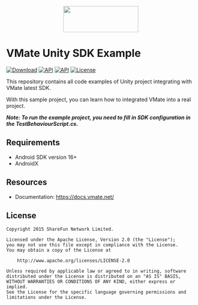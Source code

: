 [<p align="center"><img src="https://vmate.net/img/logo.png" data-canonical-src="https://cdn.aihelp.net/logo/logo.png" width="200" height="70" align="center"/></p>](https://vmate.net)



# VMate Unity SDK Example



[![Download](https://api.bintray.com/packages/ai-help/maven/android-aihelp-aar/images/download.svg?version=2.1.2)](https://bintray.com/ai-help/maven/android-aihelp-aar/2.1.0/link) [![API](https://img.shields.io/badge/Android%20API-16%2B-brightgreen.svg?style=flat)](https://android-arsenal.com/api?level=16) [![API](https://img.shields.io/badge/iOS%20API-9.0%2B-brightgreen.svg?style=flat)]() [![License](https://img.shields.io/badge/License%20-Apache%202-337ab7.svg)](https://www.apache.org/licenses/LICENSE-2.0)




This repository contains all code examples of Unity project integrating with VMate latest SDK.

With this sample project, you can learn how to integrated VMate into a real project.

***Note: To run the example project, you need to fill in SDK configuration in the TestBehaviourScript.cs.***



## Requirements

- Android SDK version 16+
- AndroidX



## Resources

- Documentation: https://docs.vmate.net/



## License

```
Copyright 2015 ShareFun Network Limited.

Licensed under the Apache License, Version 2.0 (the "License");
you may not use this file except in compliance with the License.
You may obtain a copy of the License at

    http://www.apache.org/licenses/LICENSE-2.0

Unless required by applicable law or agreed to in writing, software
distributed under the License is distributed on an "AS IS" BASIS,
WITHOUT WARRANTIES OR CONDITIONS OF ANY KIND, either express or implied.
See the License for the specific language governing permissions and
limitations under the License.
```

